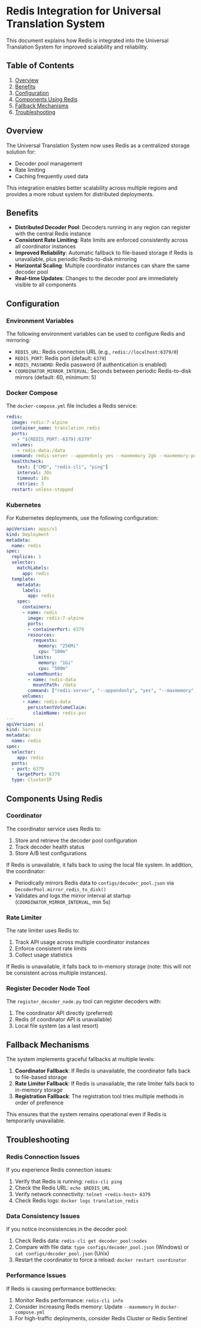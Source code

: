 # Redis Integration for Universal Translation System

This document explains how Redis is integrated into the Universal Translation System for improved scalability and reliability.

## Table of Contents

1. [Overview](#overview)
2. [Benefits](#benefits)
3. [Configuration](#configuration)
4. [Components Using Redis](#components-using-redis)
5. [Fallback Mechanisms](#fallback-mechanisms)
6. [Troubleshooting](#troubleshooting)

## Overview

The Universal Translation System now uses Redis as a centralized storage solution for:

- Decoder pool management
- Rate limiting
- Caching frequently used data

This integration enables better scalability across multiple regions and provides a more robust system for distributed deployments.

## Benefits

- **Distributed Decoder Pool**: Decoders running in any region can register with the central Redis instance
- **Consistent Rate Limiting**: Rate limits are enforced consistently across all coordinator instances
- **Improved Reliability**: Automatic fallback to file-based storage if Redis is unavailable, plus periodic Redis-to-disk mirroring
- **Horizontal Scaling**: Multiple coordinator instances can share the same decoder pool
- **Real-time Updates**: Changes to the decoder pool are immediately visible to all components

## Configuration

### Environment Variables

The following environment variables can be used to configure Redis and mirroring:

- `REDIS_URL`: Redis connection URL (e.g., `redis://localhost:6379/0`)
- `REDIS_PORT`: Redis port (default: `6379`)
- `REDIS_PASSWORD`: Redis password (if authentication is enabled)
- `COORDINATOR_MIRROR_INTERVAL`: Seconds between periodic Redis-to-disk mirrors (default: 60, minimum: 5)

### Docker Compose

The `docker-compose.yml` file includes a Redis service:

```yaml
redis:
  image: redis:7-alpine
  container_name: translation_redis
  ports:
    - "${REDIS_PORT:-6379}:6379"
  volumes:
    - redis-data:/data
  command: redis-server --appendonly yes --maxmemory 2gb --maxmemory-policy allkeys-lru
  healthcheck:
    test: ["CMD", "redis-cli", "ping"]
    interval: 30s
    timeout: 10s
    retries: 3
  restart: unless-stopped
```

### Kubernetes

For Kubernetes deployments, use the following configuration:

```yaml
apiVersion: apps/v1
kind: Deployment
metadata:
  name: redis
spec:
  replicas: 1
  selector:
    matchLabels:
      app: redis
  template:
    metadata:
      labels:
        app: redis
    spec:
      containers:
      - name: redis
        image: redis:7-alpine
        ports:
        - containerPort: 6379
        resources:
          requests:
            memory: "256Mi"
            cpu: "100m"
          limits:
            memory: "1Gi"
            cpu: "500m"
        volumeMounts:
        - name: redis-data
          mountPath: /data
        command: ["redis-server", "--appendonly", "yes", "--maxmemory", "1gb", "--maxmemory-policy", "allkeys-lru"]
      volumes:
      - name: redis-data
        persistentVolumeClaim:
          claimName: redis-pvc
---
apiVersion: v1
kind: Service
metadata:
  name: redis
spec:
  selector:
    app: redis
  ports:
  - port: 6379
    targetPort: 6379
  type: ClusterIP
```

## Components Using Redis

### Coordinator

The coordinator service uses Redis to:

1. Store and retrieve the decoder pool configuration
2. Track decoder health status
3. Store A/B test configurations

If Redis is unavailable, it falls back to using the local file system. In addition, the coordinator:

- Periodically mirrors Redis data to `configs/decoder_pool.json` via `DecoderPool.mirror_redis_to_disk()`
- Validates and logs the mirror interval at startup (`COORDINATOR_MIRROR_INTERVAL`, min 5s)

### Rate Limiter

The rate limiter uses Redis to:

1. Track API usage across multiple coordinator instances
2. Enforce consistent rate limits
3. Collect usage statistics

If Redis is unavailable, it falls back to in-memory storage (note: this will not be consistent across multiple instances).

### Register Decoder Node Tool

The `register_decoder_node.py` tool can register decoders with:

1. The coordinator API directly (preferred)
2. Redis (if coordinator API is unavailable)
3. Local file system (as a last resort)

## Fallback Mechanisms

The system implements graceful fallbacks at multiple levels:

1. **Coordinator Fallback**: If Redis is unavailable, the coordinator falls back to file-based storage
2. **Rate Limiter Fallback**: If Redis is unavailable, the rate limiter falls back to in-memory storage
3. **Registration Fallback**: The registration tool tries multiple methods in order of preference

This ensures that the system remains operational even if Redis is temporarily unavailable.

## Troubleshooting

### Redis Connection Issues

If you experience Redis connection issues:

1. Verify that Redis is running: `redis-cli ping`
2. Check the Redis URL: `echo $REDIS_URL`
3. Verify network connectivity: `telnet <redis-host> 6379`
4. Check Redis logs: `docker logs translation_redis`

### Data Consistency Issues

If you notice inconsistencies in the decoder pool:

1. Check Redis data: `redis-cli get decoder_pool:nodes`
2. Compare with file data: `type configs/decoder_pool.json` (Windows) or `cat configs/decoder_pool.json` (Unix)
3. Restart the coordinator to force a reload: `docker restart coordinator`

### Performance Issues

If Redis is causing performance bottlenecks:

1. Monitor Redis performance: `redis-cli info`
2. Consider increasing Redis memory: Update `--maxmemory` in `docker-compose.yml`
3. For high-traffic deployments, consider Redis Cluster or Redis Sentinel